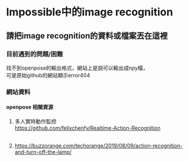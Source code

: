 # Impossible中的image recognition
## 請把image recognition的資料或檔案丟在這裡

### 目前遇到的問題/困難
找不到openpose的輸出格式，網站上是說可以輸出成npy檔，<br>可是原始github的網站顯示error404

### 網站資料
#### openpose 相關資源
1. 多人實時動作監控<br>
	https://github.com/felixchenfy/Realtime-Action-Recognition<br><br>
	

2. https://buzzorange.com/techorange/2019/08/09/action-recognition-and-turn-off-the-lamp/

